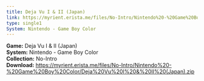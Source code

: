 ```yaml
---
title: Deja Vu I & II (Japan)
link: https://myrient.erista.me/files/No-Intro/Nintendo%20-%20Game%20Boy%20Color/Deja%20Vu%20I%20&%20II%20(Japan).zip
type: single1
System: Nintendo - Game Boy Color
---
```

<b>Game:</b> Deja Vu I & II (Japan)<br>
<b>System:</b> Nintendo - Game Boy Color<br>
<b>Collection:</b> No-Intro<br>
<b>Download:</b> https://myrient.erista.me/files/No-Intro/Nintendo%20-%20Game%20Boy%20Color/Deja%20Vu%20I%20&%20II%20(Japan).zip